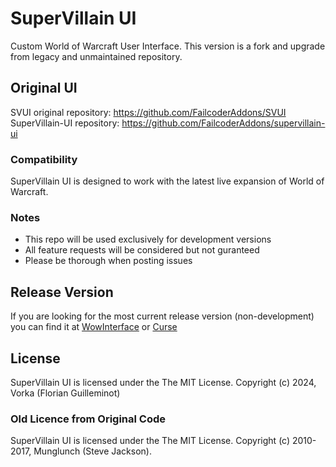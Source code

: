 # SuperVillain UI

Custom World of Warcraft User Interface. This version is a fork and upgrade from legacy and unmaintained repository.

## Original UI
SVUI original repository: https://github.com/FailcoderAddons/SVUI \
SuperVillain-UI repository: https://github.com/FailcoderAddons/supervillain-ui

### Compatibility

SuperVillain UI is designed to work with the latest live expansion of World of Warcraft.

### Notes

* This repo will be used exclusively for development versions
* All feature requests will be considered but not guranteed
* Please be thorough when posting issues

## Release Version

If you are looking for the most current release version (non-development) you can find it at [WowInterface](http://www.wowinterface.com/downloads/info23519-SuperVillainUI.html#info) or [Curse](http://www.curse.com/addons/wow/supervillain-ui)

## License

SuperVillain UI is licensed under the The MIT License.
Copyright (c) 2024, Vorka (Florian Guilleminot)

### Old Licence from Original Code
SuperVillain UI is licensed under the The MIT License.
Copyright (c) 2010-2017, Munglunch (Steve Jackson). 

